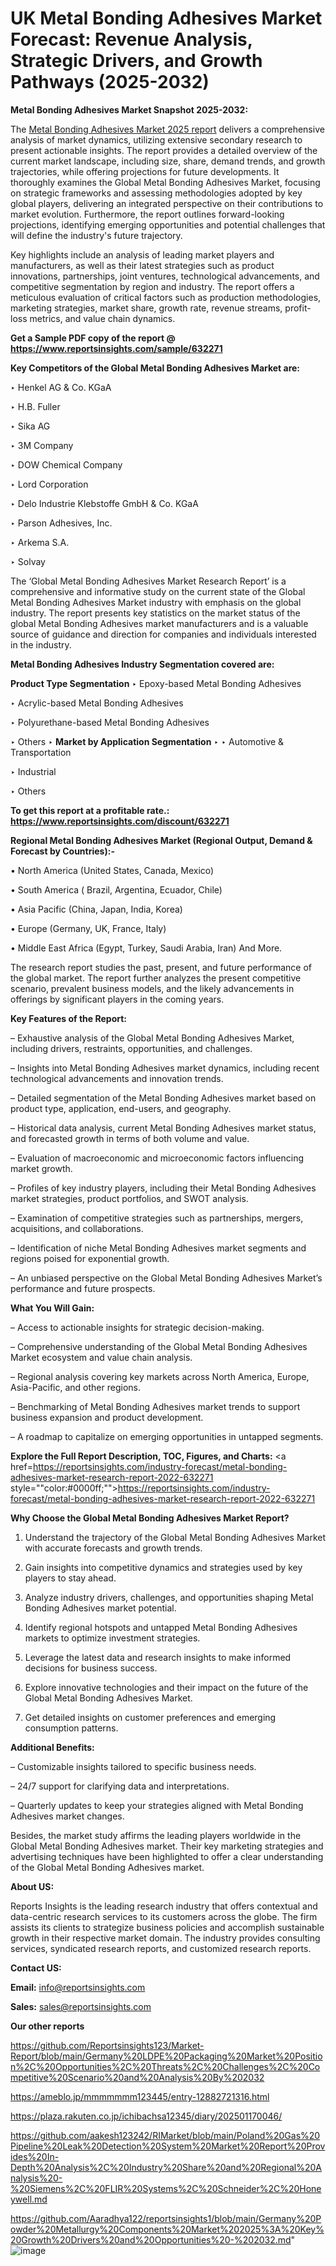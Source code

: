 # UK Metal Bonding Adhesives Market Forecast: Revenue Analysis, Strategic Drivers, and Growth Pathways (2025-2032)

<strong>Metal Bonding Adhesives Market Snapshot 2025-2032:</strong>

The <a href=https://www.reportsinsights.com/sample/632271>Metal Bonding Adhesives Market 2025 report</a> delivers a comprehensive analysis of market dynamics, utilizing extensive secondary research to present actionable insights. The report provides a detailed overview of the current market landscape, including size, share, demand trends, and growth trajectories, while offering projections for future developments. It thoroughly examines the Global Metal Bonding Adhesives Market, focusing on strategic frameworks and assessing methodologies adopted by key global players, delivering an integrated perspective on their contributions to market evolution. Furthermore, the report outlines forward-looking projections, identifying emerging opportunities and potential challenges that will define the industry's future trajectory.

Key highlights include an analysis of leading market players and manufacturers, as well as their latest strategies such as product innovations, partnerships, joint ventures, technological advancements, and competitive segmentation by region and industry. The report offers a meticulous evaluation of critical factors such as production methodologies, marketing strategies, market share, growth rate, revenue streams, profit-loss metrics, and value chain dynamics.

<strong>Get a Sample PDF copy of the report @ <a href=https://www.reportsinsights.com/sample/632271 style=color:#0000ff;>https://www.reportsinsights.com/sample/632271</a></strong>

<strong>Key Competitors of the Global Metal Bonding Adhesives Market are:</strong>

‣ Henkel AG & Co. KGaA

‣ H.B. Fuller

‣ Sika AG

‣ 3M Company

‣ DOW Chemical Company

‣ Lord Corporation

‣ Delo Industrie Klebstoffe GmbH & Co. KGaA

‣ Parson Adhesives, Inc.

‣ Arkema S.A.

‣ Solvay

The ‘Global Metal Bonding Adhesives Market Research Report’ is a comprehensive and informative study on the current state of the Global Metal Bonding Adhesives Market industry with emphasis on the global industry. The report presents key statistics on the market status of the global Metal Bonding Adhesives market manufacturers and is a valuable source of guidance and direction for companies and individuals interested in the industry.

<strong>Metal Bonding Adhesives Industry Segmentation covered are:</strong>

<strong>Product Type Segmentation</strong>
‣
Epoxy-based Metal Bonding Adhesives

‣ Acrylic-based Metal Bonding Adhesives

‣ Polyurethane-based Metal Bonding Adhesives

‣ Others
‣ 
<strong>Market by Application Segmentation</strong>
‣
‣  Automotive & Transportation

‣ Industrial

‣ Others

<strong>To get this report at a profitable rate.: <a href=https://www.reportsinsights.com/discount/632271 style=color:#0000ff;>https://www.reportsinsights.com/discount/632271</a></strong>

<strong>Regional Metal Bonding Adhesives Market (Regional Output, Demand &amp; Forecast by Countries):-</strong>

• North America (United States, Canada, Mexico)

• South America ( Brazil, Argentina, Ecuador, Chile)

• Asia Pacific (China, Japan, India, Korea)

• Europe (Germany, UK, France, Italy)

• Middle East Africa (Egypt, Turkey, Saudi Arabia, Iran) And More.

The research report studies the past, present, and future performance of the global market. The report further analyzes the present competitive scenario, prevalent business models, and the likely advancements in offerings by significant players in the coming years.

<strong>Key Features of the Report:</strong>

– Exhaustive analysis of the Global Metal Bonding Adhesives Market, including drivers, restraints, opportunities, and challenges.

– Insights into Metal Bonding Adhesives market dynamics, including recent technological advancements and innovation trends.

– Detailed segmentation of the Metal Bonding Adhesives market based on product type, application, end-users, and geography.

– Historical data analysis, current Metal Bonding Adhesives market status, and forecasted growth in terms of both volume and value.

– Evaluation of macroeconomic and microeconomic factors influencing market growth.

– Profiles of key industry players, including their Metal Bonding Adhesives market strategies, product portfolios, and SWOT analysis.

– Examination of competitive strategies such as partnerships, mergers, acquisitions, and collaborations.

– Identification of niche Metal Bonding Adhesives market segments and regions poised for exponential growth.

– An unbiased perspective on the Global Metal Bonding Adhesives Market’s performance and future prospects.

<strong>What You Will Gain:</strong>

– Access to actionable insights for strategic decision-making.

– Comprehensive understanding of the Global Metal Bonding Adhesives Market ecosystem and value chain analysis.

– Regional analysis covering key markets across North America, Europe, Asia-Pacific, and other regions.

– Benchmarking of Metal Bonding Adhesives market trends to support business expansion and product development.

– A roadmap to capitalize on emerging opportunities in untapped segments.

<strong>Explore the Full Report Description, TOC, Figures, and Charts:</strong>
<a href=https://reportsinsights.com/industry-forecast/metal-bonding-adhesives-market-research-report-2022-632271 style=""color:#0000ff;"">https://reportsinsights.com/industry-forecast/metal-bonding-adhesives-market-research-report-2022-632271</a>

<strong>Why Choose the Global Metal Bonding Adhesives Market Report?</strong>

1. Understand the trajectory of the Global Metal Bonding Adhesives Market with accurate forecasts and growth trends.

2. Gain insights into competitive dynamics and strategies used by key players to stay ahead.

3. Analyze industry drivers, challenges, and opportunities shaping Metal Bonding Adhesives market potential.

4. Identify regional hotspots and untapped Metal Bonding Adhesives markets to optimize investment strategies.

5. Leverage the latest data and research insights to make informed decisions for business success.

6. Explore innovative technologies and their impact on the future of the Global Metal Bonding Adhesives Market.

7. Get detailed insights on customer preferences and emerging consumption patterns.

<strong>Additional Benefits:</strong>

– Customizable insights tailored to specific business needs.

– 24/7 support for clarifying data and interpretations.

– Quarterly updates to keep your strategies aligned with Metal Bonding Adhesives market changes.

Besides, the market study affirms the leading players worldwide in the Global Metal Bonding Adhesives market. Their key marketing strategies and advertising techniques have been highlighted to offer a clear understanding of the Global Metal Bonding Adhesives market.

<strong><strong>About US</strong>:</strong>

Reports Insights is the leading research industry that offers contextual and data-centric research services to its customers across the globe. The firm assists its clients to strategize business policies and accomplish sustainable growth in their respective market domain. The industry provides consulting services, syndicated research reports, and customized research reports.

<strong>Contact US:</strong>

<p class=><b>Email:</b> <a href=mailto:info@reportsinsights.com>info@reportsinsights.com</a></p>
<p class=><b>Sales:</b> <a href=mailto:sales@reportsinsights.com>sales@reportsinsights.com</a></p>

<strong>Our other reports</strong>

<a href=https://github.com/Reportsinsights123/Market-Report/blob/main/Germany%20LDPE%20Packaging%20Market%20Position%2C%20Opportunities%2C%20Threats%2C%20Challenges%2C%20Competitive%20Scenario%20and%20Analysis%20By%202032>https://github.com/Reportsinsights123/Market-Report/blob/main/Germany%20LDPE%20Packaging%20Market%20Position%2C%20Opportunities%2C%20Threats%2C%20Challenges%2C%20Competitive%20Scenario%20and%20Analysis%20By%202032</a>

<a href=https://ameblo.jp/mmmmmmm123445/entry-12882721316.html>https://ameblo.jp/mmmmmmm123445/entry-12882721316.html</a>

<a href=https://plaza.rakuten.co.jp/ichibachsa12345/diary/202501170046/>https://plaza.rakuten.co.jp/ichibachsa12345/diary/202501170046/</a>

<a href=https://github.com/aakesh123242/RIMarket/blob/main/Poland%20Gas%20Pipeline%20Leak%20Detection%20System%20Market%20Report%20Provides%20In-Depth%20Analysis%2C%20Industry%20Share%20and%20Regional%20Analysis%20-%20Siemens%2C%20FLIR%20Systems%2C%20Schneider%2C%20Honeywell.md>https://github.com/aakesh123242/RIMarket/blob/main/Poland%20Gas%20Pipeline%20Leak%20Detection%20System%20Market%20Report%20Provides%20In-Depth%20Analysis%2C%20Industry%20Share%20and%20Regional%20Analysis%20-%20Siemens%2C%20FLIR%20Systems%2C%20Schneider%2C%20Honeywell.md</a>

<a href=https://github.com/Aaradhya122/reportsinsights1/blob/main/Germany%20Powder%20Metallurgy%20Components%20Market%202025%3A%20Key%20Growth%20Drivers%20and%20Opportunities%20-%202032.md>https://github.com/Aaradhya122/reportsinsights1/blob/main/Germany%20Powder%20Metallurgy%20Components%20Market%202025%3A%20Key%20Growth%20Drivers%20and%20Opportunities%20-%202032.md</a>"
![image](https://github.com/user-attachments/assets/482f495a-161e-43a0-9553-2012a846e25a)
